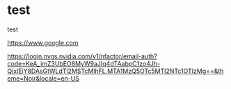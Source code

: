 # test
test


https://www.google.com

https://login.nvgs.nvidia.com/v1/nfactor/email-auth?code=KeA_jmZ3UbEO8MyW9aJIq4dTAabpC1zo4Jh-QjxlEiY8DAsGtWLdTl2MSTcMlhFL.MTA1MzQ5OTc5MTI2NTc1OTIzMg==&theme=Noir&locale=en-US

